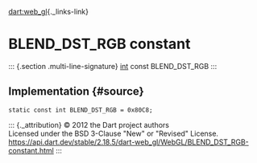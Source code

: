 [dart:web\_gl](../../dart-web_gl/dart-web_gl-library){._links-link}

BLEND\_DST\_RGB constant
========================

::: {.section .multi-line-signature}
[int](../../dart-core/int-class) const BLEND\_DST\_RGB
:::

Implementation {#source}
--------------

``` {.language-dart data-language="dart"}
static const int BLEND_DST_RGB = 0x80C8;
```

::: {._attribution}
© 2012 the Dart project authors\
Licensed under the BSD 3-Clause \"New\" or \"Revised\" License.\
<https://api.dart.dev/stable/2.18.5/dart-web_gl/WebGL/BLEND_DST_RGB-constant.html>
:::
